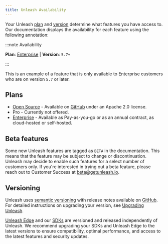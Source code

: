 ```yaml
---
title: Unleash Availability
---
```


Your Unleash [plan](#plans) and [version](#versioning) determine what features you have access to. Our documentation displays the availability for each feature using the following annotation:

:::note Availability

**Plan**: [Enterprise](https://www.getunleash.io/pricing) | **Version**: `5.7+`

:::

This is an example of a feature that is only available to Enterprise customers who are on version `5.7` or later.

## Plans

- [Open Source](https://www.getunleash.io/pricing) - Available on [GitHub](https://github.com/Unleash/unleash) under an Apache 2.0 license.
- Pro - Currently not offered.
- [Enterprise](https://www.getunleash.io/pricing) - Available as Pay-as-you-go or as an annual contract, as cloud-hosted or self-hosted.

## Beta features

Some new Unleash features are tagged as `BETA` in the documentation. This means that the feature may be subject to change or discontinuation. Unleash may decide to enable such features for a select number of customers only. If you're interested in trying out a beta feature, please reach out to Customer Success at beta@getunleash.io.

## Versioning

Unleash uses [semantic versioning](https://semver.org/) with release notes available on [GitHub](https://github.com/Unleash/unleash/releases). For detailed instructions on upgrading your version, see [Upgrading Unleash](../using-unleash/deploy/upgrading-unleash).

[Unleash Edge](https://github.com/Unleash/unleash-edge) and our [SDKs](/reference/sdks) are versioned and released independently of Unleash. We recommend upgrading your SDKs and Unleash Edge to the latest versions to ensure compatibility, optimal performance, and access to the latest features and security updates.
